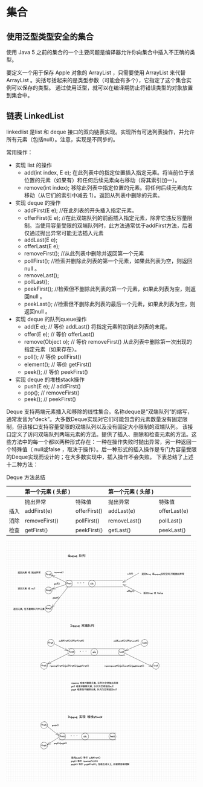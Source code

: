 # 集合

## 使用泛型类型安全的集合

使用 Java 5 之前的集合的一个主要问题是编译器允许你向集合中插入不正确的类型。

要定义一个用于保存 Apple 对象的 ArrayList ，只需要使用 ArrayList<Apple> 来代替 ArrayList 。尖括号括起来的是类型参数（可能会有多个），它指定了这个集合实例可以保存的类型。
通过使用泛型，就可以在编译期防止将错误类型的对象放置到集合中。

## 链表 LinkedList

linkedlist 是list 和 deque 接口的双向链表实现。实现所有可选列表操作，并允许所有元素（包括null）。注意，实现是不同步的。

常用操作：

- 实现 list 的操作
    - add(int index, E e); 在此列表中的指定位置插入指定元素。将当前位于该位置的元素（如果有）和任何后续元素向右移动（将其索引加一）。
    - remove(int index); 移除此列表中指定位置的元素。将任何后续元素向左移动（从它们的索引中减去 1）。返回从列表中删除的元素。
- 实现 deque 的操作
    - addFirst(E e); //在此列表的开头插入指定元素。
    - offerFirst(E e); //在此双端队列的前面插入指定元素，除非它违反容量限制。当使用容量受限的双端队列时，此方法通常优于addFirst方法，后者仅通过抛出异常可能无法插入元素
    - addLast(E e);
    - offerLast(E e);
    - removeFirst(); //从此列表中删除并返回第一个元素
    - pollFirst(); //检索并删除此列表的第一个元素，如果此列表为空，则返回null 。
    - removeLast();
    - pollLast();
    - peekFirst(); //检索但不删除此列表的第一个元素，如果此列表为空，则返回null 。
    - peekLast(); //检索但不删除此列表的最后一个元素，如果此列表为空，则返回null 。
- 实现 deque 的队列queue操作
    - add(E e); // 等价 addLast() 将指定元素附加到此列表的末尾。
    - offer(E e); // 等价 offerLast()
    - remove(Object o); // 等价 removeFirst() 从此列表中删除第一次出现的指定元素（如果存在）。
    - poll(); // 等价 pollFirst()
    - element(); // 等价 getFirst()
    - peek(); // 等价 peekFirst()
- 实现 deque 的堆栈stack操作
    - push(E e); // addFirst()
    - pop(); // removeFirst()
    - peek(); // peekFirst()

Deque 支持两端元素插入和移除的线性集合。名称deque是“双端队列”的缩写，通常发音为“deck”。大多数Deque实现对它们可能包含的元素数量没有固定限制，但该接口支持容量受限的双端队列以及没有固定大小限制的双端队列。
该接口定义了访问双端队列两端元素的方法。提供了插入、删除和检查元素的方法。这些方法中的每一个都以两种形式存在：一种在操作失败时抛出异常，另一种返回一个特殊值（ null或false ，取决于操作）。后一种形式的插入操作是专门为容量受限的Deque实现而设计的；在大多数实现中，插入操作不会失败。
下表总结了上述十二种方法： 

Deque 方法总结

|     | 第一个元素 ( 头部 )  |              | 第一个元素 ( 头部 ) |              |
|-----|---------------|--------------|--------------|--------------|
|     | 抛出异常          | 特殊值          | 抛出异常         | 特殊值          |
| 插入  | addFirst(e)   | offerFirst() | addLast(e)   | offerLast(e) |
| 消除  | removeFirst() | pollFirst()  | removeLast() | pollLast()   |
| 检查  | getFirst()    | peekFirst()  | getLast()    | peekLast()   |

![deque](img/deque.png)